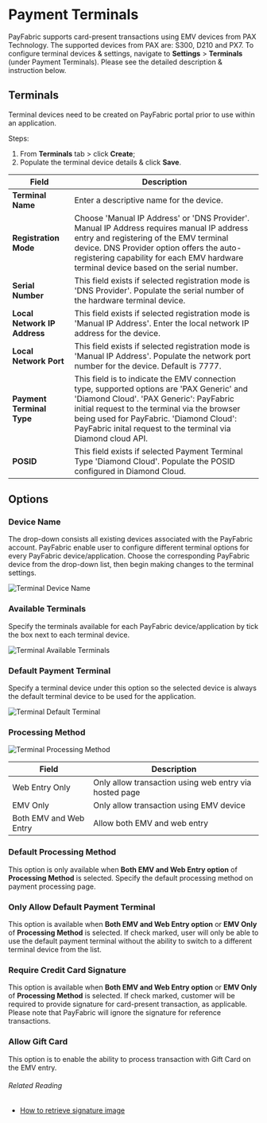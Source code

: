 # Payment Terminals
PayFabric supports card-present transactions using EMV devices from PAX Technology. The supported devices from PAX are: S300, D210 and PX7. 
To configure terminal devices & settings, navigate to **Settings** > **Terminals** (under Payment Terminals). Please see the detailed description & instruction below.

## Terminals

Terminal devices need to be created on PayFabric portal prior to use within an application.

Steps:
1.	From **Terminals** tab > click **Create**;
2.	Populate the terminal device details & click **Save**.


|Field                          |Description  | 
|------------------------------|-------------| 
|**Terminal Name**| Enter a descriptive name for the device. |
|**Registration Mode**| Choose 'Manual IP Address' or 'DNS Provider'. Manual IP Address requires manual IP address entry and registering of the EMV terminal device. DNS Provider option offers the auto-registering capability for each EMV hardware terminal device based on the serial number.|
|**Serial Number**| This field exists if selected registration mode is 'DNS Provider'. Populate the serial number of the hardware terminal device. |
|**Local Network IP Address**| This field exists if selected registration mode is 'Manual IP Address'. Enter the local network IP address for the device. |
|**Local Network Port**| This field exists if selected registration mode is 'Manual IP Address'. Populate the network port number for the device. Default is 7777. |
|**Payment Terminal Type**| This field is to indicate the EMV connection type, supported options are 'PAX Generic' and 'Diamond Cloud'. 'PAX Generic': PayFabric initial request to the terminal via the browser being used for PayFabric. 'Diamond Cloud': PayFabric inital request to the terminal via Diamond cloud API. |
|**POSID**| This field exists if selected Payment Terminal Type 'Diamond Cloud'. Populate the POSID configured in Diamond Cloud. |

## Options

### Device Name

The drop-down consists all existing devices associated with the PayFabric account. PayFabric enable user to configure different terminal options for every PayFabric device/application. Choose the corresponding PayFabric device from the drop-down list, then begin making changes to the terminal settings.

![Terminal Device Name](https://raw.githubusercontent.com/PayFabric/Portal/master/PayFabric/Sections/Screenshots/TerminalsDeviceName.png)

### Available Terminals

Specify the terminals available for each PayFabric device/application by tick the box next to each terminal device.

![Terminal Available Terminals](https://raw.githubusercontent.com/PayFabric/Portal/master/PayFabric/Sections/Screenshots/TerminalsAvailableTerminals.png)

### Default Payment Terminal

Specify a terminal device under this option so the selected device is always the default terminal device to be used for the application. 

![Terminal Default Terminal](https://raw.githubusercontent.com/PayFabric/Portal/master/PayFabric/Sections/Screenshots/TerminalsDefaultTerminal.png)

### Processing Method

![Terminal Processing Method](https://raw.githubusercontent.com/PayFabric/Portal/master/PayFabric/Sections/Screenshots/TerminalsProcessingMethod.png)

|Field                          |Description  | 
|------------------------------|-------------| 
|Web Entry Only| Only allow transaction using web entry via hosted page |
|EMV Only| Only allow transaction using EMV device |
|Both EMV and Web Entry| Allow both EMV and web entry |

### Default Processing Method

This option is only available when **Both EMV and Web Entry option** of **Processing Method** is selected. Specify the default processing method on payment processing page.

### Only Allow Default Payment Terminal

This option is available when **Both EMV and Web Entry option** or **EMV Only** of **Processing Method** is selected. If check marked, user will only be able to use the default payment terminal without the ability to switch to a different terminal device from the list.

### Require Credit Card Signature

This option is available when **Both EMV and Web Entry option** or **EMV Only** of **Processing Method** is selected. If check marked, customer will be required to provide signature for card-present transaction, as applicable. Please note that PayFabric will ignore the signature for reference transactions.

### Allow Gift Card

This option is to enable the ability to process transaction with Gift Card on the EMV entry.

###### Related Reading
* [How to retrieve signature image](../../../../../../PayFabric/Hosted-Pages/blob/master/Sections/Payment%20Terminals%20Signature%20Page.md)
